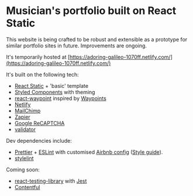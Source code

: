 # Musician's portfolio built on React Static

This website is being crafted to be robust and extensible as a prototype for similar portfolio sites in future. Improvements are ongoing.

It's temporarily hosted at [https://adoring-galileo-1070ff.netlify.com/](https://adoring-galileo-1070ff.netlify.com/)

It's built on the following tech:

- [React Static](https://react-static.js.org) + 'basic' template
- [Styled Components](https://www.styled-components.com/) with theming
- [react-waypoint](http://brigade.github.io/react-waypoint/) inspired by [Waypoints](http://imakewebthings.com/waypoints/)
- [Netlify](https://www.netlify.com/)
- [MailChimp](https://mailchimp.com/)
- [Zapier](https://zapier.com/)
- [Google ReCAPTCHA](https://developers.google.com/recaptcha/)
- [validator](https://github.com/chriso/validator.js)

Dev dependencies include:

- [Prettier](https://prettier.io/) + [ESLint](https://eslint.org/) with customised [Airbnb config](https://github.com/airbnb/javascript/tree/master/packages/eslint-config-airbnb) ([Style guide](https://github.com/airbnb/javascript)).
- [stylelint](https://stylelint.io/)

Coming soon:

- [react-testing-library](https://github.com/kentcdodds/react-testing-library) with [Jest](https://jestjs.io/)
- [Contentful](https://www.contentful.com/)
